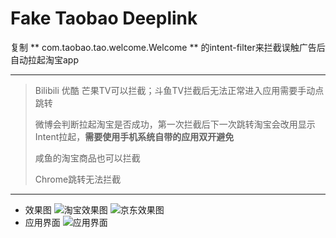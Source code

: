 # Fake Taobao Deeplink

复制 ** com.taobao.tao.welcome.Welcome ** 的intent-filter来拦截误触广告后自动拉起淘宝app

***

> Bilibili 优酷 芒果TV可以拦截；斗鱼TV拦截后无法正常进入应用需要手动点跳转
>
> 微博会判断拉起淘宝是否成功，第一次拦截后下一次跳转淘宝会改用显示Intent拉起，**需要使用手机系统自带的应用双开避免**
>
> 咸鱼的淘宝商品也可以拦截
>
> Chrome跳转无法拦截

***

- 效果图
  ![淘宝效果图](./imgs/2.jpg)
  ![京东效果图](./img/3.jpg)
- 应用界面
  ![应用界面](./imgs/1.jpg)
